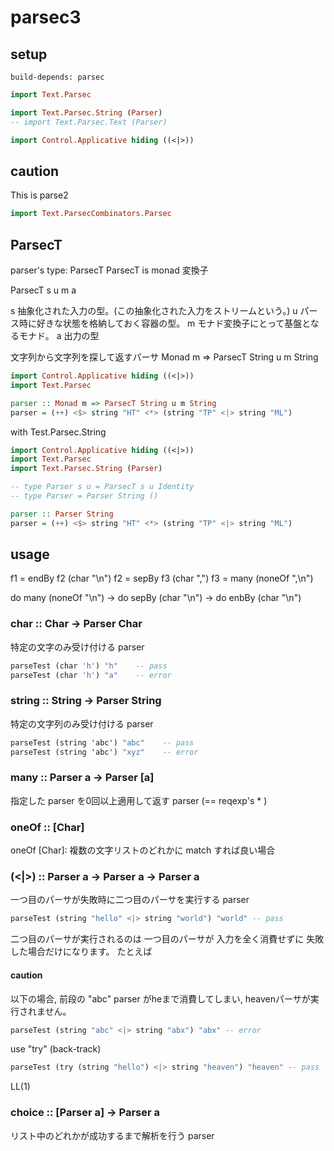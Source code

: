 parsec3
====


## setup

```.cabal
build-depends: parsec
```

```haskell
import Text.Parsec

import Text.Parsec.String (Parser)
-- import Text.Parsec.Text (Parser)

import Control.Applicative hiding ((<|>))
```

## caution

This is parse2

```haskell
import Text.ParsecCombinators.Parsec
```


## ParsecT

parser's type: ParsecT
ParsecT is monad 変換子

ParsecT s u m a

s 抽象化された入力の型。(この抽象化された入力をストリームという。)
u パース時に好きな状態を格納しておく容器の型。
m モナド変換子にとって基盤となるモナド。
a 出力の型


文字列から文字列を探して返すパーサ
Monad m => ParsecT String u m String


```haskell
import Control.Applicative hiding ((<|>))
import Text.Parsec

parser :: Monad m => ParsecT String u m String
parser = (++) <$> string "HT" <*> (string "TP" <|> string "ML")
```


with Test.Parsec.String

```haskell
import Control.Applicative hiding ((<|>))
import Text.Parsec
import Text.Parsec.String (Parser)

-- type Parser s u = ParsecT s u Identity
-- type Parser = Parser String ()

parser :: Parser String
parser = (++) <$> string "HT" <*> (string "TP" <|> string "ML")
```


## usage

f1 = endBy f2 (char "\n")
f2 = sepBy f3 (char ",")
f3 = many (noneOf ",\n")

do many (noneOf "\n") -> do sepBy (char "\n") -> do enbBy (char "\n")


### char :: Char -> Parser Char

特定の文字のみ受け付ける parser

```haskell
parseTest (char 'h') "h"    -- pass
parseTest (char 'h') "a"    -- error
```


### string :: String -> Parser String

特定の文字列のみ受け付ける parser

```haskell
parseTest (string 'abc') "abc"    -- pass
parseTest (string 'abc') "xyz"    -- error
```

### many :: Parser a -> Parser [a]

指定した parser を0回以上適用して返す parser (== reqexp's * )


### oneOf :: [Char]

oneOf [Char]: 複数の文字リストのどれかに match すれば良い場合



### (<|>) :: Parser a -> Parser a -> Parser a

一つ目のパーサが失敗時に二つ目のパーサを実行する parser

```haskell
parseTest (string "hello" <|> string "world") "world" -- pass
```

二つ目のパーサが実行されるのは 一つ目のパーサが 入力を全く消費せずに 失敗した場合だけになります。 たとえば


#### caution

以下の場合, 前段の "abc" parser がheまで消費してしまい, heavenパーサが実行されません。
```haskell
parseTest (string "abc" <|> string "abx") "abx" -- error
```

use "try" (back-track)

```haskell
parseTest (try (string "hello") <|> string "heaven") "heaven" -- pass
```

LL(1)


### choice :: [Parser a] -> Parser a

リスト中のどれかが成功するまで解析を行う parser


